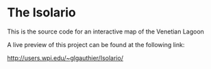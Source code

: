 The Isolario
====================================

This is the source code for an interactive map of the Venetian Lagoon

A live preview of this project can be found at the following link:

http://users.wpi.edu/~glgauthier/Isolario/
